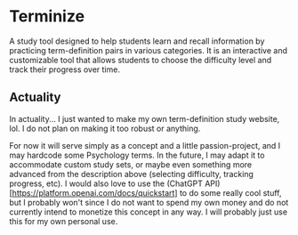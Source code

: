 # Terminize

A study tool designed to help students learn and recall information by practicing term-definition pairs in various categories. It is an interactive and customizable tool that allows students to choose the difficulty level and track their progress over time.

## Actuality

In actuality... I just wanted to make my own term-definition study website, lol. I do not plan on making it too robust or anything.

For now it will serve simply as a concept and a little passion-project, and I may hardcode some Psychology terms. In the future, I may adapt it to accommodate custom study sets, or maybe even something more advanced from the description above (selecting difficulty, tracking progress, etc). I would also love to use the (ChatGPT API)[https://platform.openai.com/docs/quickstart] to do some really cool stuff, but I probably won't since I do not want to spend my own money and do not currently intend to monetize this concept in any way. I will probably just use this for my own personal use.
